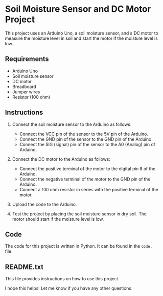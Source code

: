 # Soil Moisture Sensor and DC Motor Project

This project uses an Arduino Uno, a soil moisture sensor, and a DC motor to measure the moisture level in soil and start the motor if the moisture level is low.

## Requirements
* Arduino Uno
* Soil moisture sensor
* DC motor
* Breadboard
* Jumper wires
* Resistor (100 ohm)

## Instructions
1. Connect the soil moisture sensor to the Arduino as follows:
    * Connect the VCC pin of the sensor to the 5V pin of the Arduino.
    * Connect the GND pin of the sensor to the GND pin of the Arduino.
    * Connect the SIG (signal) pin of the sensor to the A0 (Analog) pin of Arduino.

2. Connect the DC motor to the Arduino as follows:
    * Connect the positive terminal of the motor to the digital pin 8 of the Arduino.
    * Connect the negative terminal of the motor to the GND pin of the Arduino.
    * Connect a 100 ohm resistor in series with the positive terminal of the motor.

3. Upload the code to the Arduino.

4. Test the project by placing the soil moisture sensor in dry soil. The motor should start if the moisture level is low.

## Code

The code for this project is written in Python. It can be found in the `code.` file.

## README.txt

This file provides instructions on how to use this project.


I hope this helps! Let me know if you have any other questions.
